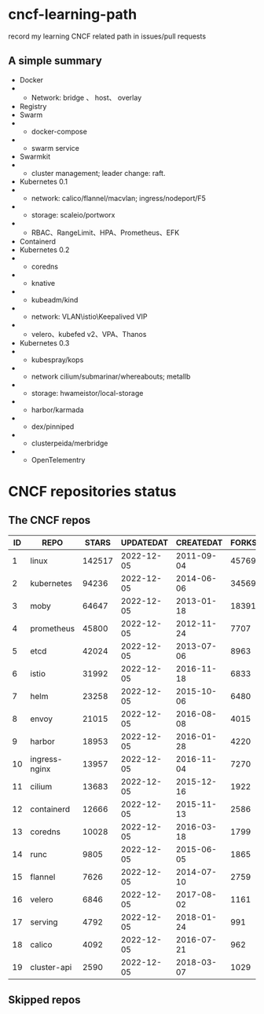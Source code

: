 # cncf-learning-path
record my learning CNCF related path in issues/pull requests

## A simple summary
- Docker
- - Network: bridge 、 host、 overlay
- Registry
- Swarm
- - docker-compose
- - swarm service
- Swarmkit
- - cluster management; leader change: raft.
- Kubernetes 0.1
- - network: calico/flannel/macvlan; ingress/nodeport/F5
- - storage: scaleio/portworx
- - RBAC、RangeLimit、HPA、Prometheus、EFK
- Containerd
- Kubernetes 0.2
- - coredns
- - knative
- - kubeadm/kind
- - network: VLAN\istio\Keepalived VIP
- - velero、kubefed v2、VPA、Thanos
- Kubernetes 0.3
- - kubespray/kops
- - network cilium/submarinar/whereabouts; metallb
- - storage: hwameistor/local-storage
- - harbor/karmada
- - dex/pinniped
- - clusterpeida/merbridge
- - OpenTelementry

# CNCF repositories status
<!--START_SECTION:github_repos-->
## The CNCF repos
| ID |     REPO      | STARS  | UPDATEDAT  | CREATEDAT  | FORKSCOUNT |
|----|---------------|--------|------------|------------|------------|
|  1 | linux         | 142517 | 2022-12-05 | 2011-09-04 |      45769 |
|  2 | kubernetes    |  94236 | 2022-12-05 | 2014-06-06 |      34569 |
|  3 | moby          |  64647 | 2022-12-05 | 2013-01-18 |      18391 |
|  4 | prometheus    |  45800 | 2022-12-05 | 2012-11-24 |       7707 |
|  5 | etcd          |  42024 | 2022-12-05 | 2013-07-06 |       8963 |
|  6 | istio         |  31992 | 2022-12-05 | 2016-11-18 |       6833 |
|  7 | helm          |  23258 | 2022-12-05 | 2015-10-06 |       6480 |
|  8 | envoy         |  21015 | 2022-12-05 | 2016-08-08 |       4015 |
|  9 | harbor        |  18953 | 2022-12-05 | 2016-01-28 |       4220 |
| 10 | ingress-nginx |  13957 | 2022-12-05 | 2016-11-04 |       7270 |
| 11 | cilium        |  13683 | 2022-12-05 | 2015-12-16 |       1922 |
| 12 | containerd    |  12666 | 2022-12-05 | 2015-11-13 |       2586 |
| 13 | coredns       |  10028 | 2022-12-05 | 2016-03-18 |       1799 |
| 14 | runc          |   9805 | 2022-12-05 | 2015-06-05 |       1865 |
| 15 | flannel       |   7626 | 2022-12-05 | 2014-07-10 |       2759 |
| 16 | velero        |   6846 | 2022-12-05 | 2017-08-02 |       1161 |
| 17 | serving       |   4792 | 2022-12-05 | 2018-01-24 |        991 |
| 18 | calico        |   4092 | 2022-12-05 | 2016-07-21 |        962 |
| 19 | cluster-api   |   2590 | 2022-12-05 | 2018-03-07 |       1029 |



## Skipped repos
<!--END_SECTION:github_repos-->
